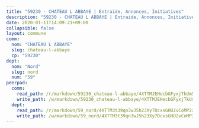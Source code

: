 ```yaml
---
title: "59230 - CHATEAU L ABBAYE | Entraide, Annonces, Initiatives"
description: "59230 - CHATEAU L ABBAYE | Entraide, Annonces, Initiatives"
date: 2020-01-11T14:09:21+09:00
collapsible: false
layout: commune
comm:
  nom: "CHATEAU L ABBAYE"
  slug: chateau-l-abbaye
  cp: "59230"
dept:
  nom: "Nord"
  slug: nord
  num: "59"
peerpad:
  comm:
    read_path: /r/markdown/59230_chateau-l-abbaye/4XTTMJEHecbGFyxjTkUm5Yvg2AsLCsq161JGbEu8nBHJH33wM
    write_path: /w/markdown/59230_chateau-l-abbaye/4XTTMJEHecbGFyxjTkUm5Yvg2AsLCsq161JGbEu8nBHJH33wM-K3TgU41MUgDbgVSiwA791zr2aTPGJHkzZDrPa59R2VLb6XRNAnhT3PMZzec7qFxpuzyuZixWHHhXTWkkeXaLaeUhwm8NKVjN7ivQyUdvd7S4J2gxxkyQtLhnqhXaT5gUYqigNKrF
  dept:
    read_path: /r/markdown/59_nord/4XTTM3t39qn3wJ5h23Xy7DcxsGHU2vCoMP2z3iS4TUn3TrtdJ
    write_path: /w/markdown/59_nord/4XTTM3t39qn3wJ5h23Xy7DcxsGHU2vCoMP2z3iS4TUn3TrtdJ-K3TgTuZGkuZqXfr6fpmH7pGsMT6ndvZQMyRDze5QBt7XScLWHoBi246kLoDKpTH2Yo4f3AFSSJqGc2ozvNww7qPLqsDjpvahxCbQ6F5znbfjp6kVgaDcTYc9LyhwSfYuCevnvZUQ
---
```


